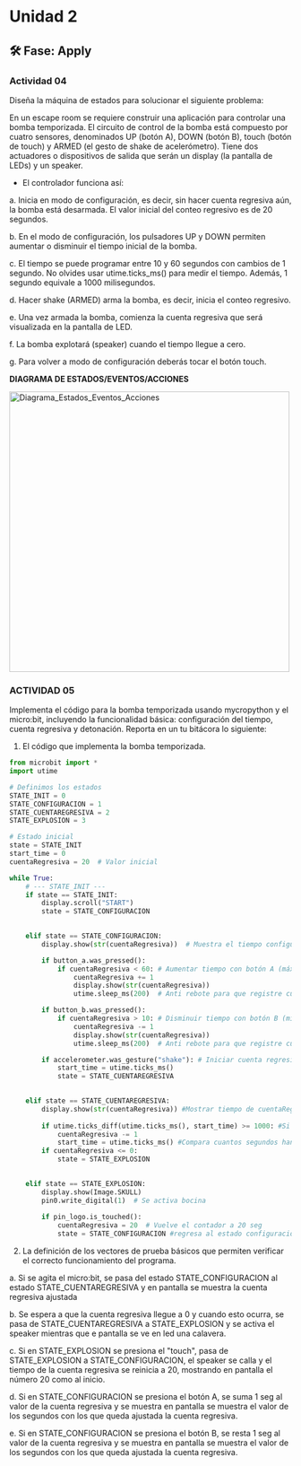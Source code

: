 # Unidad 2


## 🛠 Fase: Apply


### Actividad 04

Diseña la máquina de estados para solucionar el siguiente problema:

En un escape room se requiere construir una aplicación para controlar una bomba temporizada. El circuito de control de la bomba está compuesto por cuatro sensores, denominados UP (botón A), DOWN (botón B), touch (botón de touch) y ARMED (el gesto de shake de acelerómetro). Tiene dos actuadores o dispositivos de salida que serán un display (la pantalla de LEDs) y un speaker.

- El controlador funciona así:

a. Inicia en modo de configuración, es decir, sin hacer cuenta regresiva aún, la bomba está desarmada. El valor inicial del conteo regresivo es de 20 segundos.

b. En el modo de configuración, los pulsadores UP y DOWN permiten aumentar o disminuir el tiempo inicial de la bomba.

c. El tiempo se puede programar entre 10 y 60 segundos con cambios de 1 segundo. No olvides usar utime.ticks_ms() para medir el tiempo. Además, 1 segundo equivale a 1000 milisegundos.

d. Hacer shake (ARMED) arma la bomba, es decir, inicia el conteo regresivo.

e. Una vez armada la bomba, comienza la cuenta regresiva que será visualizada en la pantalla de LED.

f. La bomba explotará (speaker) cuando el tiempo llegue a cero.

g. Para volver a modo de configuración deberás tocar el botón touch.

**DIAGRAMA DE ESTADOS/EVENTOS/ACCIONES**

<img width="500" height="500" alt="Diagrama_Estados_Eventos_Acciones" src="https://github.com/user-attachments/assets/d4f6f42f-dbe3-46aa-8bd0-4a11aec00e56" />


### ACTIVIDAD 05

Implementa el código para la bomba temporizada usando mycropython y el micro:bit, incluyendo la funcionalidad básica: configuración del tiempo, cuenta regresiva y detonación. Reporta en un tu bitácora lo siguiente:

1. El código que implementa la bomba temporizada.

```Python
from microbit import *
import utime

# Definimos los estados
STATE_INIT = 0
STATE_CONFIGURACION = 1
STATE_CUENTAREGRESIVA = 2
STATE_EXPLOSION = 3

# Estado inicial
state = STATE_INIT
start_time = 0
cuentaRegresiva = 20  # Valor inicial

while True:
    # --- STATE_INIT ---
    if state == STATE_INIT:
        display.scroll("START")
        state = STATE_CONFIGURACION

    
    elif state == STATE_CONFIGURACION:
        display.show(str(cuentaRegresiva))  # Muestra el tiempo configurado

        if button_a.was_pressed():
            if cuentaRegresiva < 60: # Aumentar tiempo con botón A (máx 60)
                cuentaRegresiva += 1
                display.show(str(cuentaRegresiva))
                utime.sleep_ms(200)  # Anti rebote para que registre cuando se presiona el botón A

        if button_b.was_pressed():
            if cuentaRegresiva > 10: # Disminuir tiempo con botón B (mín 10)
                cuentaRegresiva -= 1
                display.show(str(cuentaRegresiva))
                utime.sleep_ms(200)  # Anti rebote para que registre cuando se presiona el botón B

        if accelerometer.was_gesture("shake"): # Iniciar cuenta regresiva con agitar
            start_time = utime.ticks_ms()
            state = STATE_CUENTAREGRESIVA

            
    elif state == STATE_CUENTAREGRESIVA:
        display.show(str(cuentaRegresiva)) #Mostrar tiempo de cuentaRegresiva en leds (se actualiza cada seg que pasa)
        
        if utime.ticks_diff(utime.ticks_ms(), start_time) >= 1000: #Si pasa 1 seg, se reduce de a 1 el valor de cuentaRegresiva y eso se ve en pantalla
            cuentaRegresiva -= 1
            start_time = utime.ticks_ms() #Compara cuantos segundos han pasado desde el inicio de la cuenta regresiva
        if cuentaRegresiva <= 0:
            state = STATE_EXPLOSION

    
    elif state == STATE_EXPLOSION:
        display.show(Image.SKULL)
        pin0.write_digital(1)  # Se activa bocina
        
        if pin_logo.is_touched():
            cuentaRegresiva = 20  # Vuelve el contador a 20 seg
            state = STATE_CONFIGURACION #regresa al estado configuración
```

2. La definición de los vectores de prueba básicos que permiten verificar el correcto funcionamiento del programa.

a. Si se agita el micro:bit, se pasa del estado STATE_CONFIGURACION al estado STATE_CUENTAREGRESIVA y en pantalla se muestra la cuenta regresiva ajustada

b. Se espera a que la cuenta regresiva llegue a 0 y cuando esto ocurra, se pasa de STATE_CUENTAREGRESIVA a STATE_EXPLOSION y se activa el speaker mientras que e pantalla se ve en led una calavera.

c. Si en STATE_EXPLOSION se presiona el "touch", pasa de STATE_EXPLOSION a STATE_CONFIGURACION, el speaker se calla y el tiempo de la cuenta regresiva se reinicia a 20, mostrando en pantalla el número 20 como al inicio.

d. Si en STATE_CONFIGURACION se presiona el botón A, se suma 1 seg al valor de la cuenta regresiva y se muestra en pantalla se muestra el valor de los segundos con los que queda ajustada la cuenta regresiva.

e. Si en STATE_CONFIGURACION se presiona el botón B, se resta 1 seg al valor de la cuenta regresiva y se muestra en pantalla se muestra el valor de los segundos con los que queda ajustada la cuenta regresiva.




